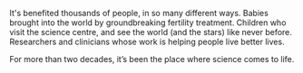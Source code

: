 It's benefited thousands of people, in so many different ways. Babies brought into the world by groundbreaking fertility treatment. Children who visit the science centre, and see the world (and the stars) like never before. Researchers and clinicians whose work is helping people live better lives.

For more than two decades, it’s been the place where science comes to life.